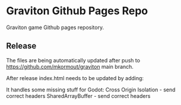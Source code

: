 # Graviton Github Pages Repo

Graviton game Github pages repository.

## Release

The files are being automatically updated after push to https://github.com/mkormout/graviton main branch.

After release index.html needs to be updated by adding:
<script src="coi-serviceworker.min.js"></script>

It handles some missing stuff for Godot:
Cross Origin Isolation - send correct headers
SharedArrayBuffer - send correct headers

